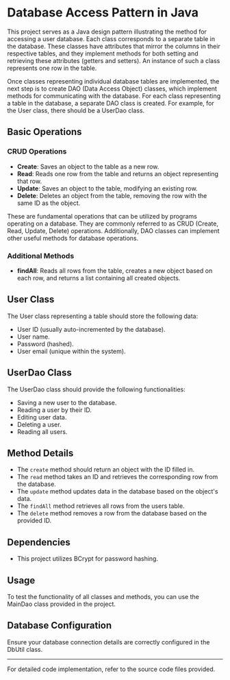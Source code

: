 # Database Access Pattern in Java

This project serves as a Java design pattern illustrating the method for accessing a user database. Each class corresponds to a separate table in the database. These classes have attributes that mirror the columns in their respective tables, and they implement methods for both setting and retrieving these attributes (getters and setters). An instance of such a class represents one row in the table.

Once classes representing individual database tables are implemented, the next step is to create DAO (Data Access Object) classes, which implement methods for communicating with the database. For each class representing a table in the database, a separate DAO class is created. For example, for the User class, there should be a UserDao class.

## Basic Operations

### CRUD Operations
- **Create**: Saves an object to the table as a new row.
- **Read**: Reads one row from the table and returns an object representing that row.
- **Update**: Saves an object to the table, modifying an existing row.
- **Delete**: Deletes an object from the table, removing the row with the same ID as the object.

These are fundamental operations that can be utilized by programs operating on a database. They are commonly referred to as CRUD (Create, Read, Update, Delete) operations. Additionally, DAO classes can implement other useful methods for database operations.

### Additional Methods
- **findAll**: Reads all rows from the table, creates a new object based on each row, and returns a list containing all created objects.

## User Class
The User class representing a table should store the following data:
- User ID (usually auto-incremented by the database).
- User name.
- Password (hashed).
- User email (unique within the system).

## UserDao Class
The UserDao class should provide the following functionalities:
- Saving a new user to the database.
- Reading a user by their ID.
- Editing user data.
- Deleting a user.
- Reading all users.

## Method Details
- The `create` method should return an object with the ID filled in.
- The `read` method takes an ID and retrieves the corresponding row from the database.
- The `update` method updates data in the database based on the object's data.
- The `findAll` method retrieves all rows from the users table.
- The `delete` method removes a row from the database based on the provided ID.

## Dependencies
- This project utilizes BCrypt for password hashing.

## Usage
To test the functionality of all classes and methods, you can use the MainDao class provided in the project.

## Database Configuration
Ensure your database connection details are correctly configured in the DbUtil class.

---
For detailed code implementation, refer to the source code files provided.

